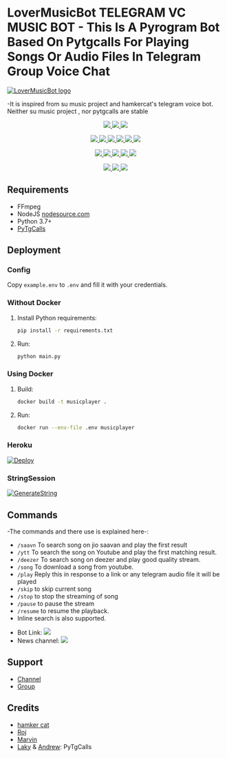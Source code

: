 # LoverMusicBot TELEGRAM VC MUSIC BOT - This Is A Pyrogram Bot Based On Pytgcalls For Playing Songs Or Audio Files In Telegram Group Voice Chat
[![LoverMusicBot logo](https://telegra.ph/file/175cc1e0ac37172565528.jpg)](https://t.me/LoverNetwork)


-It is inspired from su music project and hamkercat's telegram voice bot.
Neither su music project , nor pytgcalls are stable


<p align="center">
<a href="https://app.codacy.com/gh/LuckyRajputOP/LoverMusicBot?utm_source=github.com&utm_medium=referral&utm_content=LuckyRajputOP/LoverMusicBot&utm_campaign=Badge_Grade_Settings" alt="Codacy Badge">
<img src="https://api.codacy.com/project/badge/Grade/6141417ceaf84545bab6bd671503df51" /> </a>
<a href="https://github.com/LuckyRajputOP/LoverMusicBot" alt="Libraries.io dependency status for GitHub repo"> <img src="https://img.shields.io/librariesio/github/LuckyRajputOP/LoverMusicBot" /> </a>
<a href="http://hits.dwyl.com/LuckyRajputOP/LovetMusicBot" alt="HitCount"> <img src="http://hits.dwyl.com/LuckyRajputOP/LoverMusicBot.svg" /> </a>
</p>
<p align="center">
<a href="https://github.com/LuckyRajputOP/LoverMusicBot" alt="GitHub closed issues"> <img src="https://img.shields.io/github/issues-closed-raw/LuckyRajputOP/LoverMusicBot?style=flat&logo=github&color=success" /> </a>
<a href="https://github.com/LuckyRajputOP/LoverMusicBot" alt="GitHub commit activity"> <img src="https://img.shields.io/github/commit-activity/m/LuckyRajputOP/LoverMusicBot" /> </a>
<a href="https://github.com/LuckyRajputOP/LoverMusicBot/graphs/contributors" alt="GitHub contributors"> <img src="https://img.shields.io/github/contributors/LuckyRajputOP/LoverMusicBot?style=flat&logo=github" /> </a>
<a href="https://github.com/LuckyRajputOP/LoverMusicBot/network/members" alt="GitHub forks"> <img src="https://img.shields.io/github/forks/LuckyRajputOP/LoverMusicBot?label=Forks&logo=github" /> </a>
<a href="https://github.com/LuckyRajputOP/LoverMusicBot" alt="GitHub closed pull requests"> <img src="https://img.shields.io/github/issues-pr-closed-raw/LuckyRajputOP/LoverMusicBot?color=success" /> </a>
<a href="https://github.com/LuckyRajputOP/LoverMusicBot" alt="GitHub issues"> <img src="https://img.shields.io/github/issues-raw/LuckyRajputOP/LoverMusicBot?style=flat&logo=github&color=yellow" /> </a>
</p>
<p align="center">
<a href="https://github.com/LuckyRajputOP/LoverMusicBot" alt="GitHub release (latest by date including pre-releases)"> <img src="https://img.shields.io/github/v/release/LuckyRajputOP/LoverMusicBot?include_prereleases?style=flat&logo=github" /> </a>
<a href="https://www.python.org/" alt="made-with-python"> <img src="https://img.shields.io/badge/Made%20with-Python-1f425f.svg?style=flat&logo=python&color=blue" /> </a>
<a href="https://github.com/LuckyRajputOP/LoverMusicBot" alt="Docker!"> <img src="https://aleen42.github.io/badges/src/docker.svg" /> </a>
<a href="https://github.com/LuckyRajputOP/LoverMusicBot" alt="GitHub repo size"> <img src="https://img.shields.io/github/repo-size/LuckyRajputOP/LoverMusicBot" /> </a>
<a href="https://github.com/LuckyRajputOP/LoverMusicBot/blob/master/LICENSE" alt="GPLv3 license"> <img src="https://img.shields.io/badge/License-GPLv3-blue.svg" /> </a>
</p>
<p align="center">
<a href="https://t.me/LoverOwner" alt="Telegram!"> <img src="https://aleen42.github.io/badges/src/telegram.svg" /> </a>
<a href="https://github.com/LuckyRajputOP/LoverMusicBot/graphs/commit-activity" alt="Maintenance"> <img src="https://img.shields.io/badge/Maintained%3F-yes-green.svg" /> </a>
<a href="https://makeapullrequest.com" alt="PRs Welcome"> <img src="https://img.shields.io/badge/PRs-welcome-brightgreen.svg?style=flat-square" /> </a>
</p>


## Requirements

- FFmpeg
- NodeJS [nodesource.com](https://nodesource.com/)
- Python 3.7+
- [PyTgCalls](https://github.com/pytgcalls/pytgcalls)

## Deployment

### Config

Copy `example.env` to `.env` and fill it with your credentials.

### Without Docker

1. Install Python requirements:
   ```bash
   pip install -r requirements.txt
   ```
2. Run:
   ```bash
   python main.py
   ```

### Using Docker

1. Build:
   ```bash
   docker build -t musicplayer .
   ```
2. Run:
   ```bash
   docker run --env-file .env musicplayer
   ```

### Heroku
 [![Deploy](https://www.herokucdn.com/deploy/button.svg)](https://heroku.com/deploy?template=https://github.com/LuckyRajputOP/LoverMusicBot.git)

### StringSession

[![GenerateString](https://img.shields.io/badge/repl.it-generateString-yellowgreen)](https://replit.com/@itzgauravv/AuraXVCBot#main.py) 

## Commands
-The commands and there use is explained here-:
- `/saavn` To search song on jio saavan and play the first result 
- `/ytt` To search the song on Youtube and play the first matching result.
- `/deezer` To search song on deezer and play good quality stream.
- `/song` To download a song from youtube.
- `/play` Reply this in response to a link or any telegram audio file it will be played 
- `/skip` to skip current song 
- `/stop` to stop the streaming of song 
- `/pause` to pause the stream 
- `/resume` to resume the playback. 
- Inline search is also supported.

* Bot Link:  <a href="https://t.me/LoverMusicBot" alt="LoverMusicBot"> <img src="https://img.shields.io/badge/%F0%9F%A4%96%20-LoverMusicBot-blue" /> </a>
* News channel: <a  href="https://t.me/LoverUpdates" alt="LoverMusicBot Updates"> <img  src="https://img.shields.io/badge/%F0%9F%92%A1-LoverMusicBot%20Updates-9cf" /> </a>

## Support
- [Channel](https://t.me/LoverNetwork)
- [Group](https://t.me/LoverNetwork)

## Credits
- [hamker cat](https://github.com/thehamkercat/Telegram_VC_Bot)
- [Roj](https://github.com/rojserbest)
- [Marvin](https://github.com/BlackStoneReborn)
- [Laky](https://github.com/Laky-64) & [Andrew](https://github.com/AndrewLaneX): PyTgCalls

